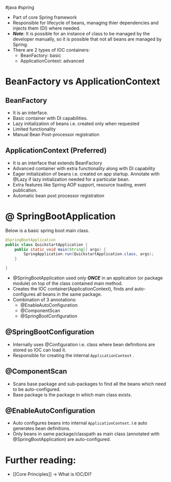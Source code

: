#java #spring
+ Part of core Spring framework
+ Responsible for lifecycle of beans, managing thier dependencies and injects them (DI) where needed. 
+ ***Note***: It is possible for an instance of class to be managed by the developer manually, so it is possible that not all beans are managed by Spring.
+ There are 2 types of IOC containers:
	+ BeanFactory: basic
	+ ApplicationContext: advanced
# BeanFactory vs ApplicationContext
## BeanFactory
+ It is an interface.
+ Basic container with DI capabilities.
+ Lazy initialization of beans i.e. created only when requested
+ Limited functionality
+ Manual Bean Post-processor registration
## ApplicationContext (Preferred)
+ It is an interface that extends BeanFactory
+ Advanced container with extra functionality along with DI capability
+ Eager initialization of beans i.e. created on app startup. Annotate with @Lazy if lazy initialization needed for a particular bean.
+ Extra features like Spring AOP support, resource loading, event publication.
+ Automatic bean post processor registration

# @ SpringBootApplication
Below is a basic spring boot main class.
```java
@SpringBootApplication
public class QuickstartApplication {
	public static void main(String[] args) {
		SpringApplication.run(QuickstartApplication.class, args);
	}

}
```
+ @SpringBootApplication used only ***ONCE*** in an application (or package module) on top of the class contained main method.
+ Creates the IOC container(ApplicationContext), finds and auto-configures all beans in the same package.
+ Combination of 3 annotations:
	+ @EnableAutoConfiguration
	+ @ComponentScan
	+ @SpringBootConfiguration
## @SpringBootConfiguration
+ Internally uses @Configuration i.e. class where bean definitions are stored so IOC can load it.
+ Responsible for creating the internal `ApplicationContext` . 
## @ComponentScan
+ Scans base package and sub-packages to find all the beans which need to be auto-configured.
+ Base package is the package in which main class exists.
## @EnableAutoConfiguration
+ Auto configures beans into internal `ApplicationContext`. i.e auto generates bean definitions.
+ Only beans in same package/classpath as main class (annotated with @SpringBootApplication) are auto-configured.
# Further reading:
+ [[Core Principles]] -> What is IOC/DI?
